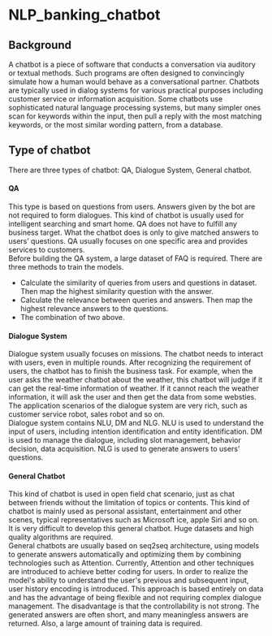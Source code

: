 # NLP_banking_chatbot

## Background
A chatbot is a piece of software that conducts a conversation via auditory or textual methods. Such programs are often designed to convincingly simulate how a human would behave as a conversational partner. Chatbots are typically used in dialog systems for various practical purposes including customer service or information acquisition. Some chatbots use sophisticated natural language processing systems, but many simpler ones scan for keywords within the input, then pull a reply with the most matching keywords, or the most similar wording pattern, from a database.

## Type of chatbot
There are three types of chatbot: QA, Dialogue System, General chatbot.
#### QA
This type is based on questions from users. Answers given by the bot are not required to form dialogues. This kind of chatbot is usually used for intelligent searching and smart home. QA does not have to fulfill any business target. What the chatbot does is only to give matched answers to users’ questions. QA usually focuses on one specific area and provides services to customers.  
Before building the QA system, a large dataset of FAQ is required. There are three methods to train the models.  
- Calculate the similarity of queries from users and questions in dataset. Then map the highest similarity question with the answer.  
- Calculate the relevance between queries and answers. Then map the highest relevance answers to the questions.  
- The combination of two above.  
#### Dialogue System
Dialogue system usually focuses on missions. The chatbot needs to interact with users, even in multiple rounds. After recognizing the requirement of users, the chatbot has to finish the business task. For example, when the user asks the weather chatbot about the weather, this chatbot will judge if it can get the real-time information of weather. If it cannot reach the weather information, it will ask the user and then get the data from some websties. The application scenarios of the dialogue system are very rich, such as customer service robot, sales robot and so on.  
Dialogue system contains NLU, DM and NLG. NLU is used to understand the input of users, including intention identification and entity identification. DM is used to manage the dialogue, including slot management, behavior decision, data acquisition. NLG is used to generate answers to users’ questions.  
#### General Chatbot
This kind of chatbot is used in open field chat scenario, just as chat between friends without the limitation of topics or contents. This kind of chatbot is mainly used as personal assistant, entertainment and other scenes, typical representatives such as Microsoft ice, apple Siri and so on.  
It is very difficult to develop this general chatbot. Huge datasets and high quality algorithms are required.  
General chatbots are usually based on seq2seq architecture, using models to generate answers automatically and optimizing them by combining technologies such as Attention. Currently, Attention and other techniques are introduced to achieve better coding for users. In order to realize the model's ability to understand the user's previous and subsequent input, user history encoding is introduced. This approach is based entirely on data and has the advantage of being flexible and not requiring complex dialogue management. The disadvantage is that the controllability is not strong. The generated answers are often short, and many meaningless answers are returned. Also, a large amount of training data is required.

